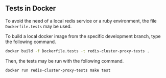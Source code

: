 ## Tests in Docker

To avoid the need of a local redis service or a ruby environment, the file `Dockerfile.tests` may be used.

To build a local docker image from the specific development branch, type the following command.

```bash
docker build -f Dockerfile.tests -t redis-cluster-proxy-tests .

```

Then, the tests may be run with the following command.

```bash
docker run redis-cluster-proxy-tests make test 
```